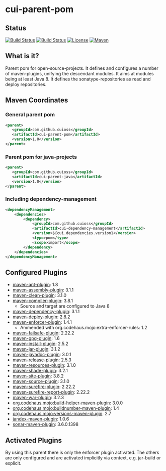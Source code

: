 # cui-parent-pom

## Status
[![Build Status](https://img.shields.io/endpoint.svg?url=https%3A%2F%2Factions-badge.atrox.dev%2Fcuioss%2Fcui-parent-pom%2Fbadge&style=flat)](https://actions-badge.atrox.dev/cuioss/cui-parent-pom/goto)
[![Build Status](https://travis-ci.org/cuioss/cui-parent-pom.svg?branch=master)](https://travis-ci.org/cuioss/cui-parent-pom)
[![License](http://img.shields.io/:license-apache-blue.svg)](http://www.apache.org/licenses/LICENSE-2.0.html)
[![Maven](https://img.shields.io/maven-metadata/v/http/central.maven.org/maven2/com/github/cuioss/cui-parent-pom/maven-metadata.xml.svg)](http://central.maven.org/maven2/com/github/cuioss/cui-parent-pom/)

## What is it?
Parent pom for open-source-projects. It defines and configures a number of maven-plugins, unifying the descendant modules.
It aims at modules being at least Java 8. It defines the sonatype-repositories as read and deploy repositories.

## Maven Coordinates
### General parent pom
```xml
<parent>
   <groupId>com.github.cuioss</groupId>
   <artifactId>cui-parent-pom</artifactId>
   <version>1.0</version>
</parent>
```

### Parent pom for java-projects
```xml
<parent>
   <groupId>com.github.cuioss</groupId>
   <artifactId>cui-parent-java</artifactId>
   <version>1.0</version>
</parent>
```

### Including dependency-management
```xml
<dependencyManagement>
    <dependencies>
        <dependency>
            <groupId>com.github.cuioss</groupId>
            <artifactId>cui-dependency-management</artifactId>
            <version>${cui.dependencies.version}</version>
            <type>pom</type>
            <scope>import</scope>
        </dependency>
    </dependencies>
</dependencyManagement>
```

## Configured Plugins
- [maven-ant-plugin](https://maven.apache.org/plugins/maven-ant-plugin/): 1.8
- [maven-assembly-plugin](https://maven.apache.org/plugins/maven-assembly-plugin/): 3.1.1
- [maven-clean-plugin](https://maven.apache.org/plugins/maven-clean-plugin/): 3.1.0
- [maven-compiler-plugin](https://maven.apache.org/plugins/maven-compiler-plugin/): 3.8.1
	- Source and target are configured to Java 8	
- [maven-dependency-plugin](https://maven.apache.org/plugins/maven-dependency-plugin/): 3.1.1	
- [maven-deploy-plugin](https://maven.apache.org/plugins/maven-deploy-plugin/): 2.8.2	
- [maven-enforcer-plugin](https://maven.apache.org/plugins/maven-enforcer-plugin/): 1.4.1
	- Ammended with org.codehaus.mojo:extra-enforcer-rules: 1.2
- [maven-failsafe-plugin](https://maven.apache.org/plugins/maven-failsafe-plugin/): 2.22.2
- [maven-gpg-plugin](https://maven.apache.org/plugins/maven-gpg-plugin/): 1.6
- [maven-install-plugin](https://maven.apache.org/plugins/maven-install-plugin/): 2.5.2	
- [maven-jar-plugin](https://maven.apache.org/plugins/maven-jar-plugin/): 3.1.2
- [maven-javadoc-plugin](https://maven.apache.org/plugins/maven-javadoc-plugin/): 3.0.1
- [maven-release-plugin](https://maven.apache.org/plugins/maven-release-plugin/): 2.5.3
- [maven-resources-plugin](https://maven.apache.org/plugins/maven-resources-plugin/): 3.1.0
- [maven-shade-plugin](https://maven.apache.org/plugins/maven-shade-plugin/): 3.2.1
- [maven-site-plugin](https://maven.apache.org/plugins/maven-site-plugin/): 3.8.2
- [maven-source-plugin](https://maven.apache.org/plugins/maven-source-plugin/): 3.1.0
- [maven-surefire-plugin](https://maven.apache.org/plugins/maven-surefire-plugin/): 2.22.2
- [maven-surefire-report-plugin](https://maven.apache.org/plugins/maven-surefire-report-plugin/): 2.22.2
- [maven-war-plugin](https://maven.apache.org/plugins/maven-war-plugin/): 3.2.3
- [org.codehaus.mojo:build-helper-maven-plugin](https://www.mojohaus.org/build-helper-maven-plugin/): 3.0.0
- [org.codehaus.mojo:buildnumber-maven-plugin](https://www.mojohaus.org/buildnumber-maven-plugin/): 1.4
- [org.codehaus.mojo:versions-maven-plugin](https://www.mojohaus.org/versions-maven-plugin/): 2.7
- [jandex-maven-plugin](https://github.com/wildfly/jandex-maven-plugin): 1.0.6
- [sonar-maven-plugin](https://docs.sonarqube.org/display/SCAN/Analyzing+with+SonarQube+Scanner+for+Maven): 3.6.0.1398

## Activated Plugins
By using this parent there is only the enforcer plugin activated. The others are only configured and are activated implicitly via context, e.g. jar-build or explicit.
